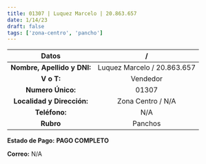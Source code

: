 ```yaml
---
title: 01307 | Luquez Marcelo | 20.863.657
date: 1/14/23
draft: false
tags: ['zona-centro', 'pancho']
---
```


|          **Datos**          |              /              |
|:---------------------------:|:---------------------------:|
| **Nombre, Apellido y DNI:** | Luquez Marcelo / 20.863.657 |
|          **V o T:**         |           Vendedor          |
|      **Numero Único:**      |            01307            |
|  **Localidad y Dirección:** |      Zona Centro / N/A      |
|        **Teléfono:**        |             N/A             |
|          **Rubro**          |           Panchos           |

**Estado de Pago:** **PAGO COMPLETO**

**Correo:** N/A
